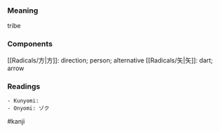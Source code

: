 ### Meaning

tribe

### Components

[[Radicals/方|方]]: direction; person; alternative [[Radicals/矢|矢]]: dart; arrow

### Readings

```
- Kunyomi: 
- Onyomi: ゾク
```

#kanji